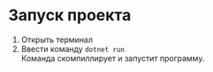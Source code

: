 **Запуск проекта**
==============
1. Открыть терминал
1. Ввести команду `dotnet run`  
Команда скомпиллирует и запустит программу.